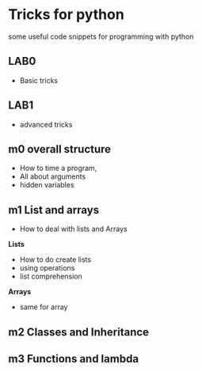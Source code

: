 # Tricks for python

some useful code snippets for programming with python

## LAB0
* Basic tricks
## LAB1
* advanced tricks

## m0 overall structure

* How to time a program,
* All about arguments
* hidden variables

## m1 List and arrays 

* How to deal with lists and Arrays

**Lists**
* How to do create lists
* using operations
* list comprehension  

**Arrays**
*  same for array

## m2 Classes and Inheritance

## m3 Functions and lambda
